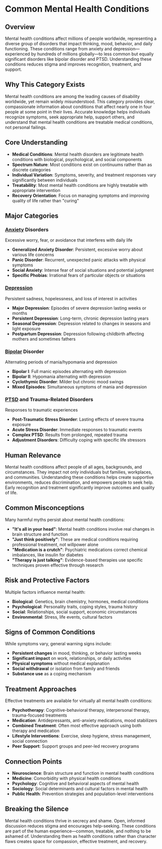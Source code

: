 # Common Mental Health Conditions

## Overview
Mental health conditions affect millions of people worldwide, representing a diverse group of disorders that impact thinking, mood, behavior, and daily functioning. These conditions range from anxiety and depression—experienced by hundreds of millions globally—to less common but equally significant disorders like bipolar disorder and PTSD. Understanding these conditions reduces stigma and improves recognition, treatment, and support.

## Why This Category Exists
Mental health conditions are among the leading causes of disability worldwide, yet remain widely misunderstood. This category provides clear, compassionate information about conditions that affect nearly one in four people at some point in their lives. Accurate knowledge helps individuals recognize symptoms, seek appropriate help, support others, and understand that mental health conditions are treatable medical conditions, not personal failings.

## Core Understanding
- **Medical Conditions**: Mental health disorders are legitimate health conditions with biological, psychological, and social components
- **Spectrum Nature**: Most conditions exist on continuums rather than as discrete categories
- **Individual Variation**: Symptoms, severity, and treatment responses vary significantly between individuals
- **Treatability**: Most mental health conditions are highly treatable with appropriate intervention
- **Recovery Orientation**: Focus on managing symptoms and improving quality of life rather than "curing"

## Major Categories

### [Anxiety](Anxiety/) Disorders
Excessive worry, fear, or avoidance that interferes with daily life
- **Generalized Anxiety Disorder**: Persistent, excessive worry about various life concerns
- **Panic Disorder**: Recurrent, unexpected panic attacks with physical symptoms
- **Social Anxiety**: Intense fear of social situations and potential judgment
- **Specific Phobias**: Irrational fears of particular objects or situations

### [Depression](Depression/)
Persistent sadness, hopelessness, and loss of interest in activities
- **Major Depression**: Episodes of severe depression lasting weeks or months
- **Persistent Depression**: Long-term, chronic depression lasting years
- **Seasonal Depression**: Depression related to changes in seasons and light exposure
- **Postpartum Depression**: Depression following childbirth affecting mothers and sometimes fathers

### [Bipolar](Bipolar/) Disorder
Alternating periods of mania/hypomania and depression
- **Bipolar I**: Full manic episodes alternating with depression
- **Bipolar II**: Hypomania alternating with depression
- **Cyclothymic Disorder**: Milder but chronic mood swings
- **Mixed Episodes**: Simultaneous symptoms of mania and depression

### [PTSD](PTSD/) and Trauma-Related Disorders
Responses to traumatic experiences
- **Post-Traumatic Stress Disorder**: Lasting effects of severe trauma exposure
- **Acute Stress Disorder**: Immediate responses to traumatic events
- **Complex PTSD**: Results from prolonged, repeated trauma
- **Adjustment Disorders**: Difficulty coping with specific life stressors

## Human Relevance
Mental health conditions affect people of all ages, backgrounds, and circumstances. They impact not only individuals but families, workplaces, and communities. Understanding these conditions helps create supportive environments, reduces discrimination, and empowers people to seek help. Early recognition and treatment significantly improve outcomes and quality of life.

## Common Misconceptions
Many harmful myths persist about mental health conditions:
- **"It's all in your head"**: Mental health conditions involve real changes in brain structure and function
- **"Just think positively"**: These are medical conditions requiring professional treatment, not willpower alone
- **"Medication is a crutch"**: Psychiatric medications correct chemical imbalances, like insulin for diabetes
- **"Therapy is just talking"**: Evidence-based therapies use specific techniques proven effective through research

## Risk and Protective Factors
Multiple factors influence mental health:
- **Biological**: Genetics, brain chemistry, hormones, medical conditions
- **Psychological**: Personality traits, coping styles, trauma history
- **Social**: Relationships, social support, economic circumstances
- **Environmental**: Stress, life events, cultural factors

## Signs of Common Conditions
While symptoms vary, general warning signs include:
- **Persistent changes** in mood, thinking, or behavior lasting weeks
- **Significant impact** on work, relationships, or daily activities
- **Physical symptoms** without medical explanation
- **Social withdrawal** or isolation from family and friends
- **Substance use** as a coping mechanism

## Treatment Approaches
Effective treatments are available for virtually all mental health conditions:
- **Psychotherapy**: Cognitive-behavioral therapy, interpersonal therapy, trauma-focused treatments
- **Medication**: Antidepressants, anti-anxiety medications, mood stabilizers
- **Combined Treatment**: Often most effective approach using both therapy and medication
- **Lifestyle Interventions**: Exercise, sleep hygiene, stress management, social connection
- **Peer Support**: Support groups and peer-led recovery programs

## Connection Points
- **Neuroscience**: Brain structure and function in mental health conditions
- **Medicine**: Comorbidity with physical health conditions
- **Psychology**: Cognitive and behavioral aspects of mental health
- **Sociology**: Social determinants and cultural factors in mental health
- **Public Health**: Prevention strategies and population-level interventions

## Breaking the Silence
Mental health conditions thrive in secrecy and shame. Open, informed discussion reduces stigma and encourages help-seeking. These conditions are part of the human experience—common, treatable, and nothing to be ashamed of. Understanding them as health conditions rather than character flaws creates space for compassion, effective treatment, and recovery.

